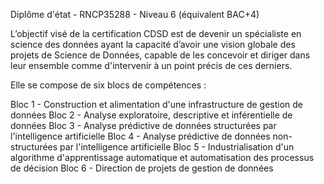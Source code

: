 Diplôme d'état - RNCP35288 - Niveau 6 (équivalent BAC+4)

L’objectif visé de la certification CDSD est de devenir un spécialiste en science des données ayant la capacité d’avoir une vision globale des projets de Science de Données, capable de les concevoir et diriger dans leur ensemble comme d'intervenir à un point précis de ces derniers.

Elle se compose de six blocs de compétences :

Bloc 1 - Construction et alimentation d'une infrastructure de gestion de données
Bloc 2 - Analyse exploratoire, descriptive et inférentielle de données
Bloc 3 - Analyse prédictive de données structurées par l'intelligence artificielle
Bloc 4 - Analyse prédictive de données non-structurées par l'intelligence artificielle
Bloc 5 - Industrialisation d'un algorithme d'apprentissage automatique et automatisation des processus de décision
Bloc 6 - Direction de projets de gestion de données
